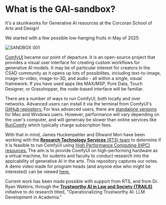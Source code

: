 # What is the GAI-sandbox?
It's a skunkworks for Generative AI resources at the Corcoran School of Arts and Design!

We started with a few possible low-hanging fruits in May of 2025:

![SANDBOX 001](https://github.com/user-attachments/assets/aef5798c-58bb-4d28-8749-3af21180ff80)

[ComfyUI](https://www.comfy.org/) became our point of departure. It is an open-source project that provides a visual user interface for creating custom workflows for generative AI models. It may be of particular interest for creators in the CSAD community as it opens up lots of possibilites, including text-to-image, image-to-video, image-to-3D, and audio - all within a single, visual framework. If you have used apps like MAX/MSP, Pure Data, Touch Designer, or Grasshopper, the node-based interface will be familiar.

There are a number of ways to run ComfyUI, both locally and over networks. Advanced users can install it via the terminal from ComfyUI's [GitHub repository.](https://github.com/comfyanonymous/ComfyUI) For less advanced users, there are [standalone versions](https://www.comfy.org/download) for Mac and Windows users. However, performance will vary depending on the user's computer, and will generraly be slower than online services like [RunComfy](https://www.runcomfy.com/) which typically charge subscription fees.

With that in mind, James Huckenpahler and Dhwanil Mori have been working with the [**Research Technology Services** (RTS) team](https://it.gwu.edu/research) to determine if it is feasible to run ComfyUI using [High Performance Computing (HPC) resources.](https://hpc.gwu.edu/) The aim is to provide ComfyUI on high-performing hardware as a virtual machine, for sudents and faculty to conduct research into the appicability of generative AI in the arts. This repository captures our notes. A demo video made for program heads (and anyone else who might be interested) can be viewed [here.](https://gwu.box.com/s/6vtmpg9mba6nye6gchd88jy7ycff3qce)

Current work has been made possible with support from RTS, and from Dr. Ryan Watkins, through the [**Trustworthy AI in Law and Society (TRAILS)**](https://www.trails.umd.edu/) initiative to do research titled, "Operationalizing Trustworthy AI: LLM Development in Academia."
